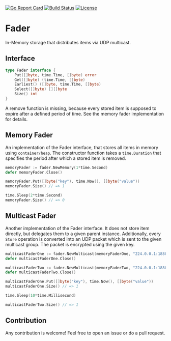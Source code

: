 [![Go Report Card](https://goreportcard.com/badge/posteo/fader)](https://goreportcard.com/report/posteo/fader) [![Build Status](https://travis-ci.org/posteo/fader.svg?branch=master)](https://travis-ci.org/posteo/fader) [![License](https://img.shields.io/badge/License-Apache%202.0-blue.svg)](https://github.com/posteo/fader/blob/master/LICENSE)

# Fader

In-Memory storage that distributes items via UDP multicast.

## Interface

```go
type Fader interface {
    Put([]byte, time.Time, []byte) error
    Get([]byte) (time.Time, []byte)
    Earliest() ([]byte, time.Time, []byte)
    Select([]byte) [][]byte
    Size() int
}
```

A remove function is missing, because every stored item is supposed to expire after a defined
period of time. See the memory fader implementation for details.

## Memory Fader

An implementation of the Fader interface, that stores all items in memory using `container/heap`. The
constructor function takes a `time.Duration` that specifies the period after which a stored item is removed.

```go
memoryFader := fader.NewMemory(1*time.Second)
defer memoryFader.Close()

memoryFader.Put([]byte("key"), time.Now(), []byte("value"))
memoryFader.Size() // => 1

time.Sleep(2*time.Second)
memoryFader.Size() // => 0
```

## Multicast Fader

Another implementation of the Fader interface. It does not store item directly, but delegates them to a given
parent instance. Additionally, every `Store` operation is converted into an UDP packet which is sent to the
given multicast group. The packet is encrypted using the given key.

```go
multicastFaderOne := fader.NewMulticast(memoryFaderOne, "224.0.0.1:1888", key)
defer multicastFaderOne.Close()

multicastFaderTwo := fader.NewMulticast(memoryFaderTwo, "224.0.0.1:1888", key)
defer multicastFaderTwo.Close()

multicastFaderOne.Put([]byte("key"), time.Now(), []byte("value"))
multicastFaderOne.Size() // => 1

time.Sleep(10*time.Millisecond)

multicastFaderTwo.Size() // => 1
```

## Contribution

Any contribution is welcome! Feel free to open an issue or do a pull request.

